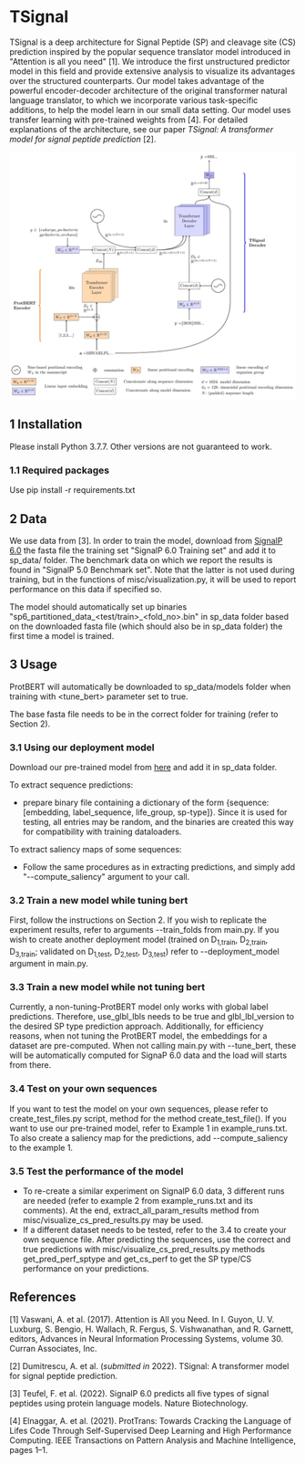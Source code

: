# TSignal

TSignal is a deep architecture for Signal Peptide (SP) and cleavage site (CS) prediction inspired by the popular sequence translator model introduced in "Attention is all you need" [1]. We introduce the first unstructured predictor model in this field and provide extensive analysis to visualize its advantages over the structured counterparts. Our model takes advantage of the powerful encoder-decoder architecture of the original transformer natural language translator, to which we incorporate various task-specific additions, to help the model learn in our small data setting. Our model uses transfer learning with pre-trained weights from [4]. For detailed explanations of the architecture, see our paper *TSignal: A transformer model for signal peptide prediction* [2].

![TSignal architecture](architecture.jpg-1.jpg)

## 1 Installation

Please install Python 3.7.7. Other versions are not guaranteed to work.

### 1.1 Required packages

Use pip install -r requirements.txt

## 2 Data

We use data from [3]. In order to train the model, download from [SignalP 6.0](https://services.healthtech.dtu.dk/service.php?SignalP-6.0) 
the fasta file the training set "SignalP 6.0 Training set" and add it to sp_data/ folder. The benchmark data on which we
report the results is found in "SignalP 5.0 Benchmark set". Note that the latter is not used during training, 
but in the functions of misc/visualization.py, it will be used to report performance on this data if specified so.

The model should automatically set up binaries "sp6_partitioned_data_<test/train>_<fold_no>.bin" in sp_data folder based 
on the downloaded fasta file (which should also be in sp_data folder) the first time a model is trained.
  

## 3 Usage

ProtBERT will automatically be downloaded to sp_data/models folder when training with <tune_bert> parameter set to true.

The base fasta file needs to be in the correct folder for training (refer to Section 2).

### 3.1 Using our deployment model

Download our pre-trained model from [here](https://www.dropbox.com/s/lfuleg9470s7nqx/deployment_sep_pe_swa_extra_inpemb_on_gen_best_eval_only_dec.pth?dl=0) and add it in sp_data folder.


To extract sequence predictions:
- prepare binary file containing a dictionary of the form {sequence:[embedding, label_sequence, life_group, sp-type]}. Since
it is used for testing, all entries may be random, and the binaries are created this way for compatibility with training
dataloaders.

To extract saliency maps of some sequences:

- Follow the same procedures as in extracting predictions, and simply add "--compute_saliency" argument to your call.

### 3.2  Train a new model while tuning bert
First, follow the instructions on Section 2. If you wish to replicate the experiment results, refer to arguments --train_folds 
from main.py. If you wish to create another deployment model (trained on D<sub>1,train</sub>, D<sub>2,train</sub>, 
D<sub>3,train</sub>; validated on D<sub>1,test</sub>, D<sub>2,test</sub>, D<sub>3,test</sub>) refer to --deployment_model 
argument in main.py.

### 3.3  Train a new model while not tuning bert

Currently, a non-tuning-ProtBERT model only works with global label predictions. Therefore, use_glbl_lbls needs to be 
true and glbl_lbl_version to the desired SP type prediction approach. Additionally, for efficiency reasons, when not 
tuning the ProtBERT model, the embeddings for a dataset are pre-computed. When not calling main.py with --tune_bert, 
these will be automatically computed for SignaP 6.0 data and the load will starts from there.

### 3.4  Test on your own sequences

If you want to test the model on your own sequences, please refer to create_test_files.py script, method for the method
create_test_file(). If you want to use our pre-trained model, refer to Example 1 in example_runs.txt. To also create a 
saliency map for the predictions, add --compute_saliency to the example 1.

### 3.5  Test the performance of the model

- To re-create a similar experiment on SignalP 6.0 data, 3 different runs are needed (refer to example 2 from
example_runs.txt and its comments). At the end, extract_all_param_results method from misc/visualize_cs_pred_results.py 
may be used.
- If a different dataset needs to be tested, refer to the 3.4 to create your own sequence file. After predicting the 
sequences, use the correct and true predictions with misc/visualize_cs_pred_results.py methods get_pred_perf_sptype and get_cs_perf
to get the SP type/CS performance on your predictions.


## References 
[1] Vaswani, A. et al. (2017). Attention is All you Need. In I. Guyon,
U. V. Luxburg, S. Bengio, H. Wallach, R. Fergus, S. Vishwanathan,
and R. Garnett, editors, Advances in Neural Information Processing
Systems, volume 30. Curran Associates, Inc.

[2] Dumitrescu, A. et al. (*submitted in* 2022). TSignal: A transformer model for signal peptide prediction.  

[3] Teufel, F. et al. (2022). SignalP 6.0 predicts all five types of signal peptides
using protein language models. Nature Biotechnology.

[4] Elnaggar, A. et al. (2021). ProtTrans: Towards Cracking the Language
of Lifes Code Through Self-Supervised Deep Learning and High
Performance Computing. IEEE Transactions on Pattern Analysis and
Machine Intelligence, pages 1–1.